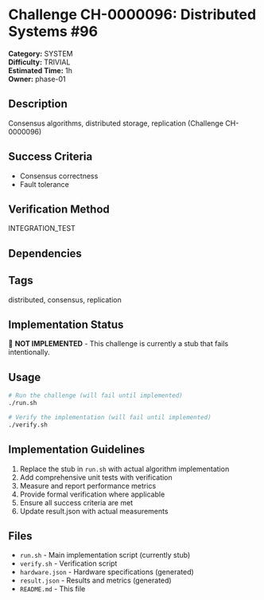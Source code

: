 # Challenge CH-0000096: Distributed Systems #96

**Category:** SYSTEM  
**Difficulty:** TRIVIAL  
**Estimated Time:** 1h  
**Owner:** phase-01  

## Description

Consensus algorithms, distributed storage, replication (Challenge CH-0000096)

## Success Criteria

- Consensus correctness
- Fault tolerance

## Verification Method

INTEGRATION_TEST

## Dependencies



## Tags

distributed, consensus, replication

## Implementation Status

🚧 **NOT IMPLEMENTED** - This challenge is currently a stub that fails intentionally.

## Usage

```bash
# Run the challenge (will fail until implemented)
./run.sh

# Verify the implementation (will fail until implemented) 
./verify.sh
```

## Implementation Guidelines

1. Replace the stub in `run.sh` with actual algorithm implementation
2. Add comprehensive unit tests with verification
3. Measure and report performance metrics
4. Provide formal verification where applicable
5. Ensure all success criteria are met
6. Update result.json with actual measurements

## Files

- `run.sh` - Main implementation script (currently stub)
- `verify.sh` - Verification script
- `hardware.json` - Hardware specifications (generated)
- `result.json` - Results and metrics (generated)
- `README.md` - This file
